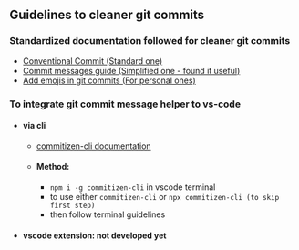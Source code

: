 ## Guidelines to cleaner git commits

### Standardized documentation followed for cleaner git commits
- [Conventional Commit (Standard one)](https://github.com/lppedd/idea-conventional-commit)
- [Commit messages guide (Simplified one - found it useful)](https://github.com/RomuloOliveira/commit-messages-guide?tab=readme-ov-file)
- [Add emojis in git commits (For personal ones)](https://github.com/carloscuesta/gitmoji)

### To integrate git commit message helper to vs-code
- #### via cli
  - [commitizen-cli documentation](https://github.com/andostronaut/commitizen-code)
  - #### Method:
    - `npm i -g commitizen-cli` in vscode terminal
    - to use either `commitizen-cli` or `npx commitizen-cli (to skip first step)`
    - then follow terminal guidelines
- #### vscode extension: not developed yet

